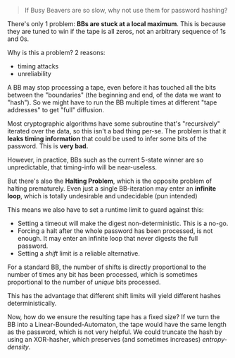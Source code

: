 > If Busy Beavers are so slow, why not use them for password hashing?

There's only 1 problem: **BBs are stuck at a local maximum**. This is because they are tuned to win if the tape is all zeros, not an arbitrary sequence of 1s and 0s.

Why is this a problem? 2 reasons:

- timing attacks
- unreliability

A BB may stop processing a tape, even before it has touched all the bits between the "boundaries" (the beginning and end, of the data we want to "hash"). So we might have to run the BB multiple times at different "tape addresses" to get "full" diffusion.

Most cryptographic algorithms have some subroutine that's "recursively" iterated over the data, so this isn't a bad thing per-se. The problem is that it **leaks timing information** that could be used to infer some bits of the password. This is **very bad.**

However, in practice, BBs such as the current 5-state winner are so unpredictable, that timing-info will be near-useless.

But there's also the **Halting Problem**, which is the opposite problem of halting prematurely. Even just a single BB-iteration may enter an **infinite loop**, which is totally undesirable and undecidable (pun intended)

This means we also have to set a runtime limit to guard against this:

- Setting a timeout will make the digest non-deterministic. This is a no-go.
- Forcing a halt after the whole password has been processed, is not enough. It may enter an infinite loop that never digests the full password.
- Setting a *shift* limit is a reliable alternative.

For a standard BB, the number of shifts is directly proportional to the number of times any bit has been processed, which is sometimes proportional to the number of *unique* bits processed.

This has the advantage that different shift limits will yield different hashes deterministically.

Now, how do we ensure the resulting tape has a fixed size? If we turn the BB into a Linear-Bounded-Automaton, the tape would have the same length as the password, which is not very helpful. We could truncate the hash by using an XOR-hasher, which preserves (and sometimes increases) _entropy-density_.
